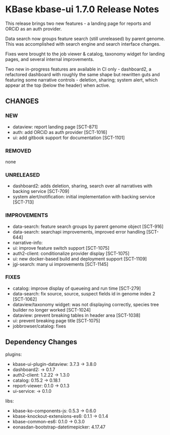 # KBase kbase-ui 1.7.0 Release Notes

This release brings two new features - a landing page for reports and ORCiD as an auth provider.

Data search now groups feature search (still unreleased) by parent genome. This was accomplished with search engine and search interface changes.

Fixes were brought to the job viewer & catalog, taxonomy widget for landing pages, and several internal improvements.

Two new in-progress features are available in CI only - dashboard2, a refactored dashboard with roughly the same shape but rewritten guts and featuring some narrative controls - deletion, sharing; system alert, which appear at the top (below the header) when active. 

## CHANGES

### NEW

- dataview: report landing page [SCT-871]
- auth: add ORCiD as auth provider [SCT-1016]
- ui: add gitbook support for documentation [SCT-1101]

### REMOVED

none

### UNRELEASED

- dashboard2: adds deletion, sharing, search over all narratives with backing service [SCT-709]
- system alert/notification: initial implementation with backing service [SCT-713]

### IMPROVEMENTS

- data-search: feature search groups by parent genome object [SCT-916]
- data-search: searchapi improvements, improved error handling [SCT-644]
- narrative-info: 
- ui: improve feature switch support [SCT-1075]
- auth2-client: conditionalize provider display [SCT-1075]
- ui: new docker-based build and deployment support [SCT-1109]
- jgi-search: many ui improvements [SCT-1145]

### FIXES

- catalog: improve display of queueing and run time [SCT-279]
- data-search: fix source, source, suspect fields id in genome index 2 [SCT-1062]
- dataview/taxonomy widget: was not displaying correctly, species tree builder no longer worked [SCT-1024]
- dataview: prevent breaking tables in header area [SCT-1038]
- ui: prevent breaking page title [SCT-1075]
- jobbrowser/catalog: fixes

## Dependency Changes

plugins:

- kbase-ui-plugin-dataview: 3.7.3 -> 3.8.0
- dashboard2: -> 0.1.7
- auth2-client: 1.2.22 -> 1.3.0
- catalog: 0.15.2 -> 0.18.1
- report-viewer: 0.1.0 -> 0.1.3
- ui-service: -> 0.1.0

libs:

- kbase-ko-components-js: 0.5.3 -> 0.6.0
- kbase-knockout-extensions-es6: 0.1.1 -> 0.1.4
- kbase-common-es6: 0.1.0 -> 0.3.0
- eonasdan-bootstrap-datetimepicker: 4.17.47
